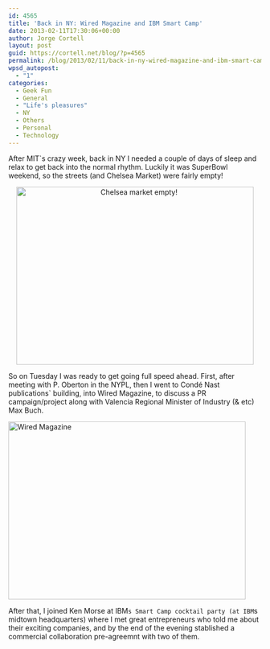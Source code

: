 ```yaml
---
id: 4565
title: 'Back in NY: Wired Magazine and IBM Smart Camp'
date: 2013-02-11T17:30:06+00:00
author: Jorge Cortell
layout: post
guid: https://cortell.net/blog/?p=4565
permalink: /blog/2013/02/11/back-in-ny-wired-magazine-and-ibm-smart-camp/
wpsd_autopost:
  - "1"
categories:
  - Geek Fun
  - General
  - "Life's pleasures"
  - NY
  - Others
  - Personal
  - Technology
---
```

After MIT`s crazy week, back in NY I needed a couple of days of sleep and relax to get back into the normal rhythm. Luckily it was SuperBowl weekend, so the streets (and Chelsea Market) were fairly empty!

<p style="text-align: center">
  <img class="aligncenter" alt="Chelsea market empty!" src="https://lh6.googleusercontent.com/-CErbCXZtrpI/UQ8AtJZEhxI/AAAAAAAAJB8/1aRNTKrNTfw/s787/20130203_192616.jpg" width="472" height="354" />
</p>

So on Tuesday I was ready to get going full speed ahead. First, after meeting with P. Oberton in the NYPL, then I went to Condé Nast publications` building, into Wired Magazine, to discuss a PR campaign/project along with Valencia Regional Minister of Industry (& etc) Max Buch.

<img class="aligncenter" alt="Wired Magazine" src="https://lh4.googleusercontent.com/-61JJTDuNCtU/URGCAHhaLYI/AAAAAAAAJDQ/UDvsFUrCjxg/s787/20130205_165714.jpg" width="472" height="354" />

After that, I joined Ken Morse at IBM`s Smart Camp cocktail party (at IBM`s midtown headquarters) where I met great entrepreneurs who told me about their exciting companies, and by the end of the evening stablished a commercial collaboration pre-agreemnt with two of them.